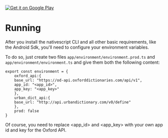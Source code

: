 [![Get it on Google Play](https://play.google.com/intl/en_us/badges/images/generic/en_badge_web_generic.png)](https://play.google.com/store/apps/details?id=org.nativescript.CortexDictionary)

# Running

After you install the nativescript CLI and all other basic requirements, like the Android Sdk, you'll need to configure your environment variables.

To do so, just create two files `app/environment/environment.prod.ts` and `app/environment/environment.ts` and give them both the following content:

	export const environment = {
	    oxford_api:{
		base_url: "https://od-api.oxforddictionaries.com/api/v1",
		app_id: "<app_id>",
		app_key: "<app_key>"
	    },
	    urban_dict_api:{
		base_url: "http://api.urbandictionary.com/v0/define"
	    },
	    prod: false
	}

Of course, you need to replace <app_id> and <app_key> with your own app id and key for the Oxford API.
